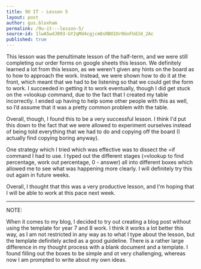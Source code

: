 ```yaml
---
title: 9U IT - Lesson 5
layout: post
author: gus.bloxham
permalink: /9u-it---lesson-5/
source-id: 1lwA5wdJ093-GY2qMd4cgjcm0sRBO1Or0GnFUdJd_2Ac
published: true
---
```

This lesson was the penultimate lesson of the half-term, and we were still completing our order forms on google sheets this lesson. We definitely learned a lot from this lesson, as we weren't given any hints on the board as to how to approach the work. Instead, we were shown how to do it at the front, which meant that we had to be listening so that we could get the form to work. I succeeded in getting it to work eventually, though I did get stuck on the =vlookup command, due to the fact that I created my table incorrectly. I ended up having to help some other people with this as well, so I’d assume that it was a pretty common problem with the table.

Overall, though, I found this to be a very successful lesson. I think I'd put this down to the fact that we were allowed to experiment ourselves instead of being told everything that we had to do and copying off the board (I actually find copying boring anyway).

One strategy which I tried which was effective was to dissect the =if command I had to use. I typed out the different stages (=vlookup to find percentage, work out percentage, 0 - answer) all into different boxes which allowed me to see what was happening more clearly. I will definitely try this out again in future weeks.

Overall, I thought that this was a very productive lesson, and I'm hoping that I will be able to work at this pace next week.

* * *


NOTE:

When it comes to my blog, I decided to try out creating a blog post without using the template for year 7 and 8 work. I think it works a lot better this way, as I am not restricted in any way as to what I type about the lesson, but the template definitely acted as a good guideline. There is a rather large difference in my thought process with a blank document and a template. I found filling out the boxes to be simple and ot very challenging, whereas now I am prompted to write about my own ideas.

